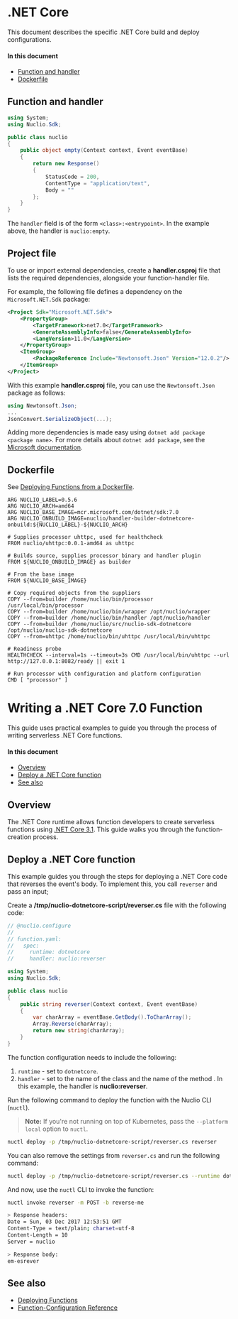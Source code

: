 # .NET Core

This document describes the specific .NET Core build and deploy configurations.

#### In this document

- [Function and handler](#function-and-handler)
- [Dockerfile](#dockerfile)

## Function and handler

```cs
using System;
using Nuclio.Sdk;

public class nuclio
{
    public object empty(Context context, Event eventBase)
    {
        return new Response()
        {
            StatusCode = 200,
            ContentType = "application/text",
            Body = ""
        };
    }
}
```

The `handler` field is of the form `<class>:<entrypoint>`. In the example above, the handler is `nuclio:empty`.

## Project file

To use or import external dependencies, create a **handler.csproj** file that lists the required dependencies, alongside your function-handler file.

For example, the following file defines a dependency on the `Microsoft.NET.Sdk` package:
```xml
<Project Sdk="Microsoft.NET.Sdk">
    <PropertyGroup>
        <TargetFramework>net7.0</TargetFramework>
        <GenerateAssemblyInfo>false</GenerateAssemblyInfo>
        <LangVersion>11.0</LangVersion>
    </PropertyGroup>
    <ItemGroup>
        <PackageReference Include="Newtonsoft.Json" Version="12.0.2"/>
    </ItemGroup>
</Project>
```

With this example **handler.csproj** file, you can use the `Newtonsoft.Json` package as follows:

```cs
using Newtonsoft.Json;
...
JsonConvert.SerializeObject(...);
```

Adding more dependencies is made easy using `dotnet add package <package name>`.
For more details about `dotnet add package`, see the [Microsoft documentation](https://docs.microsoft.com/en-us/dotnet/core/tools/dotnet-add-package).

## Dockerfile

See [Deploying Functions from a Dockerfile](../../../tasks/deploy-functions-from-dockerfile.md).

```
ARG NUCLIO_LABEL=0.5.6
ARG NUCLIO_ARCH=amd64
ARG NUCLIO_BASE_IMAGE=mcr.microsoft.com/dotnet/sdk:7.0
ARG NUCLIO_ONBUILD_IMAGE=nuclio/handler-builder-dotnetcore-onbuild:${NUCLIO_LABEL}-${NUCLIO_ARCH}

# Supplies processor uhttpc, used for healthcheck
FROM nuclio/uhttpc:0.0.1-amd64 as uhttpc

# Builds source, supplies processor binary and handler plugin
FROM ${NUCLIO_ONBUILD_IMAGE} as builder

# From the base image
FROM ${NUCLIO_BASE_IMAGE}

# Copy required objects from the suppliers
COPY --from=builder /home/nuclio/bin/processor /usr/local/bin/processor
COPY --from=builder /home/nuclio/bin/wrapper /opt/nuclio/wrapper
COPY --from=builder /home/nuclio/bin/handler /opt/nuclio/handler
COPY --from=builder /home/nuclio/src/nuclio-sdk-dotnetcore /opt/nuclio/nuclio-sdk-dotnetcore
COPY --from=uhttpc /home/nuclio/bin/uhttpc /usr/local/bin/uhttpc

# Readiness probe
HEALTHCHECK --interval=1s --timeout=3s CMD /usr/local/bin/uhttpc --url http://127.0.0.1:8082/ready || exit 1

# Run processor with configuration and platform configuration
CMD [ "processor" ]
```

# Writing a .NET Core 7.0 Function

This guide uses practical examples to guide you through the process of writing serverless .NET Core functions.

#### In this document

- [Overview](#overview)
- [Deploy a .NET Core function](#deploy-a-net-core-function)
- [See also](#see-also)

## Overview

The .NET Core runtime allows function developers to create serverless functions using [.NET Core 3.1](https://dotnet.microsoft.com/). This guide walks you through the function-creation process.

## Deploy a .NET Core function

This example guides you through the steps for deploying a .NET Core code that reverses the event's body. To implement this, you call `reverser` and pass an input;

Create a **/tmp/nuclio-dotnetcore-script/reverser.cs** file with the following code:

```csharp
// @nuclio.configure
//
// function.yaml:
//   spec:
//     runtime: dotnetcore
//     handler: nuclio:reverser

using System;
using Nuclio.Sdk;

public class nuclio
{
    public string reverser(Context context, Event eventBase)
    {
        var charArray = eventBase.GetBody().ToCharArray();
        Array.Reverse(charArray);
        return new string(charArray);
    }
}
```

The function configuration needs to include the following:

1. `runtime` - set to `dotnetcore`.
2. `handler` - set to the name of the class and the name of the method . In this example, the handler is **nuclio:reverser**.

Run the following command to deploy the function with the Nuclio CLI (`nuctl`).

> **Note:** If you're not running on top of Kubernetes, pass the `--platform local` option to `nuctl`.

```sh
nuctl deploy -p /tmp/nuclio-dotnetcore-script/reverser.cs reverser
```

You can also remove the settings from `reverser.cs` and run the following command:

```sh
nuctl deploy -p /tmp/nuclio-dotnetcore-script/reverser.cs --runtime dotnetcore --handler nuclio:reverser reverser
```

And now, use the `nuctl` CLI to invoke the function:
```sh
nuctl invoke reverser -m POST -b reverse-me

> Response headers:
Date = Sun, 03 Dec 2017 12:53:51 GMT
Content-Type = text/plain; charset=utf-8
Content-Length = 10
Server = nuclio

> Response body:
em-esrever
```

## See also

- [Deploying Functions](../../../tasks/deploying-functions.md)
- [Function-Configuration Reference](../../../reference/function-configuration/function-configuration-reference.md)
